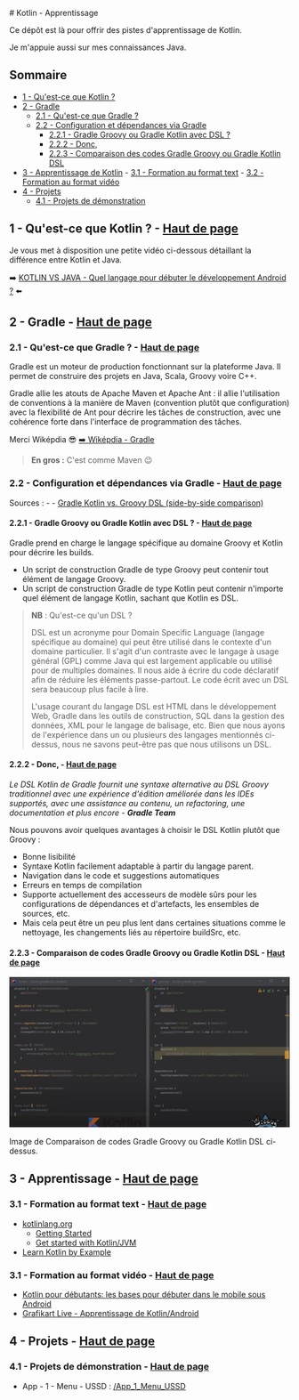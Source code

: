 # Kotlin - Apprentissage <a name="top"></a>

Ce dépôt est là pour offrir des pistes d'apprentissage de Kotlin.

Je m'appuie aussi sur mes connaissances Java.

## Sommaire

- [1 - Qu'est-ce que Kotlin ?](#1)
- [2 - Gradle](#2)
	- [2.1 - Qu'est-ce que Gradle ?](#2-1)
	- [2.2 - Configuration et dépendances via Gradle](#2-2)
		- [2.2.1 - Gradle Groovy ou Gradle Kotlin avec DSL ?](#2-2-1)
		- [2.2.2 - Donc,](#2-2-2)
		- [2.2.3 - Comparaison des codes Gradle Groovy ou Gradle Kotlin DSL](#2-2-3)
- [3 - Apprentissage de Kotlin](#3)
		- [3.1 - Formation au format text](#3-1)
		- [3.2 - Formation au format vidéo](#3-2)
- [4 - Projets](#4)
	- [4.1 - Projets de démonstration](#4-1)

## 1 - Qu'est-ce que Kotlin ? - [Haut de page](#top) <a name="1"></a>

Je vous met à disposition une petite vidéo ci-dessous détaillant la différence entre Kotlin et Java.

➡️ [KOTLIN VS JAVA - Quel langage pour débuter le développement Android ?](https://www.youtube.com/watch?v=Vw7YmpZMW10) ⬅️

## 2 - Gradle - [Haut de page](#top) <a name="2"></a>

### 2.1 - Qu'est-ce que Gradle ? - [Haut de page](#top) <a name="2-1"></a>

Gradle est un moteur de production fonctionnant sur la plateforme Java. Il permet de construire des projets en Java, Scala, Groovy voire C++.

Gradle allie les atouts de Apache Maven et Apache Ant : il allie l'utilisation de conventions à la manière de Maven (convention plutôt que configuration) avec la flexibilité de Ant pour décrire les tâches de construction, avec une cohérence forte dans l'interface de programmation des tâches.

Merci Wiképdia 😎 [➡️ Wiképdia - Gradle](https://fr.wikipedia.org/wiki/Gradle)

> **En gros :** C'est comme Maven 😉

### 2.2 - Configuration et dépendances via Gradle - [Haut de page](#top) <a name="2-2"></a>

Sources : 
	- [](https://proandroiddev.com/migrate-from-groovy-to-kotlin-dsl-951266f3c072)
	- [Gradle Kotlin vs. Groovy DSL (side-by-side comparison)](https://www.youtube.com/watch?v=ErdH9mQySQQ)


#### 2.2.1 - Gradle Groovy ou Gradle Kotlin avec DSL ? - [Haut de page](#top) <a name="2-2-1"></a>

Gradle prend en charge le langage spécifique au domaine Groovy et Kotlin pour décrire les builds. 

- Un script de construction Gradle de type Groovy peut contenir tout élément de langage Groovy. 
- Un script de construction Gradle de type Kotlin peut contenir n'importe quel élément de langage Kotlin, sachant que Kotlin es DSL.

> **NB** :
> Qu'est-ce qu'un DSL ?
> 
> DSL est un acronyme pour Domain Specific Language (langage spécifique au domaine) qui peut être utilisé dans le contexte d'un domaine particulier. Il s'agit d'un contraste avec le langage à usage général (GPL) comme Java qui est largement applicable ou utilisé pour de multiples domaines. Il nous aide à écrire du code déclaratif afin de réduire les éléments passe-partout. Le code écrit avec un DSL sera beaucoup plus facile à lire.
> 
> L'usage courant du langage DSL est HTML dans le développement Web, Gradle dans les outils de construction, SQL dans la gestion des données, XML pour le langage de balisage, etc. Bien que nous ayons de l'expérience dans un ou plusieurs des langages mentionnés ci-dessus, nous ne savons peut-être pas que nous utilisons un DSL.

#### 2.2.2 - Donc, - [Haut de page](#top) <a name="2-2-2"></a>

_Le DSL Kotlin de Gradle fournit une syntaxe alternative au DSL Groovy traditionnel avec une expérience d'édition améliorée dans les IDEs supportés, avec une assistance au contenu, un refactoring, une documentation et plus encore - **Gradle Team**_

Nous pouvons avoir quelques avantages à choisir le DSL Kotlin plutôt que Groovy :

- Bonne lisibilité
- Syntaxe Kotlin facilement adaptable à partir du langage parent.
- Navigation dans le code et suggestions automatiques
- Erreurs en temps de compilation
- Supporte actuellement des accesseurs de modèle sûrs pour les configurations de dépendances et d'artefacts, les ensembles de sources, etc.
- Mais cela peut être un peu plus lent dans certaines situations comme le nettoyage, les changements liés au répertoire buildSrc, etc.

#### 2.2.3 - Comparaison de codes Gradle Groovy ou Gradle Kotlin DSL - [Haut de page](#top) <a name="2-2-3"></a>

![img](Kotlin/001.png)

Image de Comparaison de codes Gradle Groovy ou Gradle Kotlin DSL ci-dessus.


## 3 - Apprentissage - [Haut de page](#top) <a name="3"></a>

### 3.1 - Formation au format text - [Haut de page](#top) <a name="3-1"></a>

- [kotlinlang.org](https://kotlinlang.org)
	- [Getting Started](https://kotlinlang.org/docs/getting-started.html)
	- [Get started with Kotlin/JVM](https://kotlinlang.org/docs/jvm-get-started.html)
- [Learn Kotlin by Example](https://play.kotlinlang.org/byExample/overview)

### 3.1 - Formation au format vidéo - [Haut de page](#top) <a name="3-2"></a>

- [Kotlin pour débutants: les bases pour débuter dans le mobile sous Android](https://www.youtube.com/playlist?list=PLhK6H-zs_Wy34nIAiL853S4pxmwI9mObW)
- [Grafikart Live - Apprentissage de Kotlin/Android](https://www.youtube.com/playlist?list=PLBgE6RNLJNqTx1FzHUC4xHs1qPKBbzw9w)

## 4 - Projets - [Haut de page](#top) <a name="4"></a>

### 4.1 - Projets de démonstration - [Haut de page](#top) <a name="4-1"></a>

- App - 1 - Menu - USSD : [/App_1_Menu_USSD](/App_1_Menu_USSD)